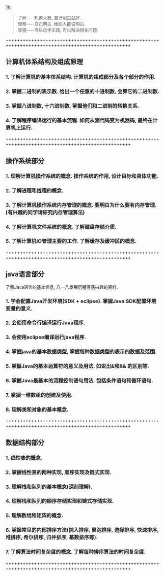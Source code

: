 注: 
> 了解----知道大概, 自己明白就好.  
> 理解----自己明白, 给别人能说明白.  
> 掌握----可以动手实践, 可以解决相关问题.  

++++++++++++++++++++++++++++++++++++++++++++++++++++++++++++++++++++++++++++++++++++++++++++++++++
## 计算机体系结构及组成原理

### 1. 了解计算机的基本体系结构. 计算机的组成部分及各个部分的作用.

### 2. 掌握二进制的表示数. 给出一个任意的十进制数, 会算它的二进制数.

### 3. 掌握八进制数, 十六进制数, 掌握他们和二进制的转换关系.

### 4. 了解程序编译运行的基本流程. 如何从源代码变为机器码, 最终在计算机上运行.


++++++++++++++++++++++++++++++++++++++++++++++++++++++++++++++++++++++++++++++++++++++++++++++++++
## 操作系统部分

### 1. 理解计算机操作系统的概念. 操作系统的作用, 设计目标和具体功能.

### 2. 了解进程和线程的概念.

### 3. 了解计算机操作系统内存管理的概念. 要明白为什么要有内存管理.(有兴趣的同学请研究内存管理算法)

### 4. 了解计算机文件系统的概念. 了解磁盘存储介质.

### 5. 了解计算机IO管理主要的工作. 了解缓存及缓冲区的概念.

++++++++++++++++++++++++++++++++++++++++++++++++++++++++++++++++++++++++++++++++++++++++++++++++++
## java语言部分

了解Java语言的基本信息, 八一八发展历程等感兴趣的资料.

### 1. 学会配置Java开发环境(SDK + eclipse). 掌握Java SDK配置环境变量的意义.

### 2. 会使用命令行编译运行Java程序.

### 3. 会使用eclipse编译运行java程序.

### 4. 掌握java的基本数据类型, 掌握每种数据类型的表示的数据及范围.

### 5. 掌握Java的基本运算符的意义及用法. 如说出&和&& 的区别等.

### 6. 掌握Java最基本的流程控制语句用法. 包括条件语句和循环语句. 

### 7. 掌握一维数组的创建及使用.

### 8. 理解类和对象的基本概念. 

++++++++++++++++++++++++++++++++++++++++++++++++++++++++++++++++++++++++++++++++++++++++++++++++++
## 数据结构部分

### 1. 线性表的概念.

### 2. 掌握线性表的两种实现, 顺序实现及链式实现.

### 3. 理解栈和队列的基本概念(深刻理解).

### 4. 理解栈和队列的顺序存储实现和链式存储实现.

### 5. 理解数组和矩阵的概念.

### 6. 掌握常见的内部排序方法(插入排序, 冒泡排序, 选择排序, 快速排序, 堆排序, 希尔排序, 归并排序, 基数排序等).
    
### 7. 了解算法时间复杂度的概念. 了解每种排序算法的时间复杂度.

++++++++++++++++++++++++++++++++++++++++++++++++++++++++++++++++++++++++++++++++++++++++++++++++++
